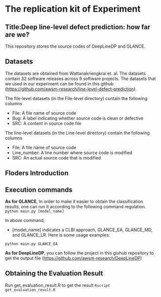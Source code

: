 # The replication kit of Experiment
## Title:Deep line-level defect prediction: how far are we?
This repository stores the source codes of DeepLineDP and GLANCE.
## Datasets
The datasets are obtained from Wattanakriengkrai et. al. The datasets contain 32 software releases across 9 software projects. The datasets that we used in our experiment can be found in this github (https://github.com/awsm-research/line-level-defect-prediction).

The file-level datasets (in the File-level directory) contain the following columns

*  File: A file name of source code
*  Bug: A label indicating whether source code is clean or defective
*  SRC: A content in source code file

The line-level datasets (in the Line-level directory) contain the following columns

*  File: A file name of source code
*  Line_number: A line number where source code is modified
*  SRC: An actual source code that is modified

## Floders Introduction
## Execution commands
**As for GLANCE**, In order to make it easier to obtain the classification results, one can run it according to the following command regulation.
`python main.py [model_name]`

In above command,

*  [model_name] indicates a CLBI approach, GLANCE_EA, GLANCE_MD, and GLANCE_LR.
Here is some usage examples:

`python main.py GLANCE_EA`

**As for DeepLineDP**, you can follow the project in this giuhub repository to get the output file (https://github.com/awsm-research/DeepLineDP)

## Obtaining the Evaluation Result
Run get_evaluation_result.R to get the result
`Rscript  get_evaluation_result.R`
